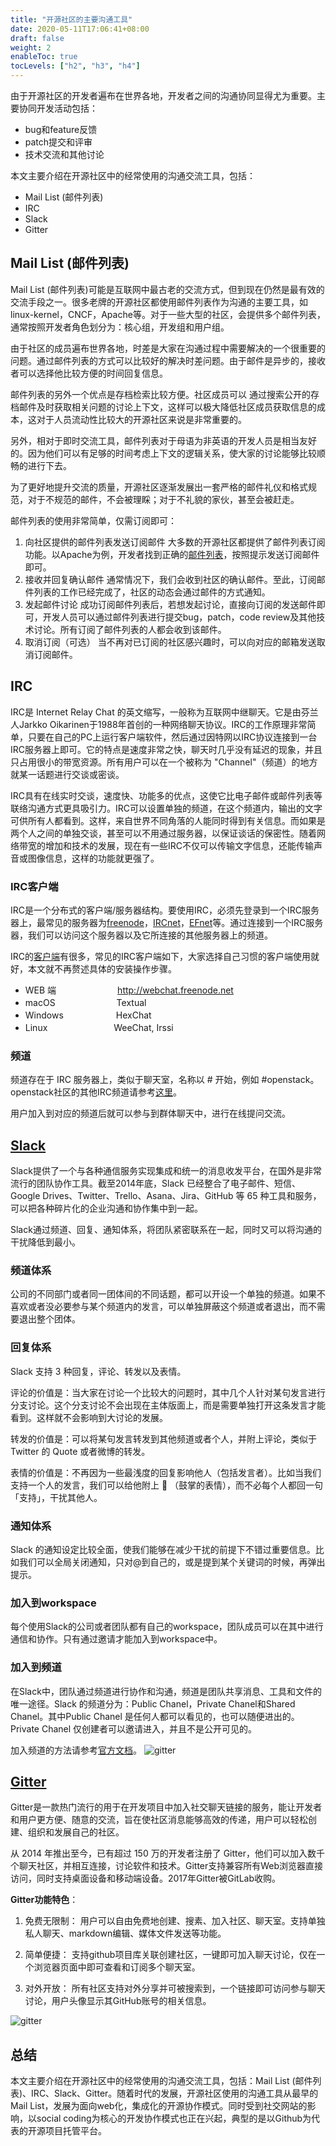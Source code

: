 ```yaml
---
title: "开源社区的主要沟通工具"
date: 2020-05-11T17:06:41+08:00
draft: false
weight: 2
enableToc: true
tocLevels: ["h2", "h3", "h4"]
---
```


由于开源社区的开发者遍布在世界各地，开发者之间的沟通协同显得尤为重要。主要协同开发活动包括：

- bug和feature反馈
- patch提交和评审
- 技术交流和其他讨论

本文主要介绍在开源社区中的经常使用的沟通交流工具，包括：

- Mail List (邮件列表)
- IRC
- Slack
- Gitter


## Mail List (邮件列表)

Mail List (邮件列表)可能是互联网中最古老的交流方式，但到现在仍然是最有效的交流手段之一。很多老牌的开源社区都使用邮件列表作为沟通的主要工具，如linux-kernel，CNCF，Apache等。对于一些大型的社区，会提供多个邮件列表，通常按照开发者角色划分为：核心组，开发组和用户组。

由于社区的成员遍布世界各地，时差是大家在沟通过程中需要解决的一个很重要的问题。通过邮件列表的方式可以比较好的解决时差问题。由于邮件是异步的，接收者可以选择他比较方便的时间回复信息。

邮件列表的另外一个优点是存档检索比较方便。社区成员可以 通过搜索公开的存档邮件及时获取相关问题的讨论上下文，这样可以极大降低社区成员获取信息的成本，这对于人员流动性比较大的开源社区来说是非常重要的。

另外，相对于即时交流工具，邮件列表对于母语为非英语的开发人员是相当友好的。因为他们可以有足够的时间考虑上下文的逻辑关系，使大家的讨论能够比较顺畅的进行下去。

为了更好地提升交流的质量，开源社区逐渐发展出一套严格的邮件礼仪和格式规范，对于不规范的邮件，不会被理睬；对于不礼貌的家伙，甚至会被赶走。

邮件列表的使用非常简单，仅需订阅即可：

1. 向社区提供的邮件列表发送订阅邮件
大多数的开源社区都提供了邮件列表订阅功能。以Apache为例，开发者找到正确的[邮件列表](http://www.apache.org/foundation/mailinglists.html)，按照提示发送订阅邮件即可。
2. 接收并回复确认邮件
通常情况下，我们会收到社区的确认邮件。至此，订阅邮件列表的工作已经完成了，社区的动态会通过邮件的方式通知。
3. 发起邮件讨论
成功订阅邮件列表后，若想发起讨论，直接向订阅的发送邮件即可，开发人员可以通过邮件列表进行提交bug，patch，code review及其他技术讨论。所有订阅了邮件列表的人都会收到该邮件。
4. 取消订阅（可选）
当不再对已订阅的社区感兴趣时，可以向对应的邮箱发送取消订阅邮件。


## IRC

IRC是 Internet Relay Chat 的英文缩写，一般称为互联网中继聊天。它是由芬兰人Jarkko Oikarinen于1988年首创的一种网络聊天协议。IRC的工作原理非常简单，只要在自己的PC上运行客户端软件，然后通过因特网以IRC协议连接到一台IRC服务器上即可。它的特点是速度非常之快，聊天时几乎没有延迟的现象，并且只占用很小的带宽资源。所有用户可以在一个被称为 "Channel"（频道）的地方就某一话题进行交谈或密谈。

IRC具有在线实时交谈，速度快、功能多的优点，这使它比电子邮件或邮件列表等联络沟通方式更具吸引力。IRC可以设置单独的频道，在这个频道内，输出的文字可供所有人都看到。这样，来自世界不同角落的人能同时得到有关信息。而如果是两个人之间的单独交谈，甚至可以不用通过服务器，以保证谈话的保密性。随着网络带宽的增加和技术的发展，现在有一些IRC不仅可以传输文字信息，还能传输声音或图像信息，这样的功能就更强了。

### IRC客户端

IRC是一个分布式的客户端/服务器结构。要使用IRC，必须先登录到一个IRC服务器上，最常见的服务器为[freenode](https://en.wikipedia.org/wiki/Freenode)，[IRCnet](https://en.wikipedia.org/wiki/IRCnet)，[EFnet](https://en.wikipedia.org/wiki/EFnet)等。通过连接到一个IRC服务器，我们可以访问这个服务器以及它所连接的其他服务器上的频道。

IRC的[客户端](https://en.wikipedia.org/wiki/Comparison_of_Internet_Relay_Chat_clients)有很多，常见的IRC客户端如下，大家选择自己习惯的客户端使用就好，本文就不再赘述具体的安装操作步骤。

- WEB 端　　　　　　　http://webchat.freenode.net
- macOS　　　　　　　Textual
- Windows　　　　　　HexChat
- Linux 　　　　　　　  WeeChat, Irssi


### 频道
频道存在于 IRC 服务器上，类似于聊天室，名称以 # 开始，例如 #openstack。openstack社区的其他IRC频道请参考[这里](https://wiki.openstack.org/wiki/IRC)。

用户加入到对应的频道后就可以参与到群体聊天中，进行在线提问交流。


## [Slack](https://slack.com)

Slack提供了一个与各种通信服务实现集成和统一的消息收发平台，在国外是非常流行的团队协作工具。截至2014年底，Slack 已经整合了电子邮件、短信、Google Drives、Twitter、Trello、Asana、Jira、GitHub 等 65 种工具和服务，可以把各种碎片化的企业沟通和协作集中到一起。

Slack通过频道、回复、通知体系，将团队紧密联系在一起，同时又可以将沟通的干扰降低到最小。

### 频道体系

公司的不同部门或者同一团体间的不同话题，都可以开设一个单独的频道。如果不喜欢或者没必要参与某个频道内的发言，可以单独屏蔽这个频道或者退出，而不需要退出整个团体。

### 回复体系

Slack 支持 3 种回复，评论、转发以及表情。

评论的价值是：当大家在讨论一个比较大的问题时，其中几个人针对某句发言进行分支讨论。这个分支讨论不会出现在主体版面上，而是需要单独打开这条发言才能看到。这样就不会影响到大讨论的发展。

转发的价值是：可以将某句发言转发到其他频道或者个人，并附上评论，类似于 Twitter 的 Quote 或者微博的转发。

表情的价值是：不再因为一些最浅度的回复影响他人（包括发言者）。比如当我们支持一个人的发言，我们可以给他附上 👏 （鼓掌的表情），而不必每个人都回一句「支持」，干扰其他人。

### 通知体系

Slack 的通知设定比较全面，使我们能够在减少干扰的前提下不错过重要信息。比如我们可以全局关闭通知，只对@到自己的，或是提到某个关键词的时候，再弹出提示。

### 加入到workspace

每个使用Slack的公司或者团队都有自己的workspace，团队成员可以在其中进行通信和协作。只有通过邀请才能加入到workspace中。

### 加入到频道

在Slack中，团队通过频道进行协作和沟通，频道是团队共享消息、工具和文件的唯一途径。Slack 的频道分为：Public Chanel，Private Chanel和Shared Chanel。其中Public Chanel 是任何人都可以看见的，也可以随便进出的。Private Chanel 仅创建者可以邀请进入，并且不是公开可见的。

加入频道的方法请参考[官方文档](https://slack.com/help/articles/205239967-Join-a-channel)。
![gitter](images/docs/joining/methods/slack.png)

## [Gitter](https://gitter.im)

Gitter是一款热门流行的用于在开发项目中加入社交聊天链接的服务，能让开发者和用户更方便、随意的交流，旨在使社区消息能够高效的传递，用户可以轻松创建、组织和发展自己的社区。

从 2014 年推出至今，已有超过 150 万的开发者注册了 Gitter，他们可以加入数千个聊天社区，并相互连接，讨论软件和技术。Gitter支持兼容所有Web浏览器直接访问，同时支持桌面设备和移动端设备。2017年Gitter被GitLab收购。

**Gitter功能特色**：

1. 免费无限制：
用户可以自由免费地创建、搜素、加入社区、聊天室。支持单独私人聊天、markdown编辑、媒体文件发送等功能。

2. 简单便捷：
支持github项目库关联创建社区，一键即可加入聊天讨论，仅在一个浏览器页面中即可查看和订阅多个聊天室。

3. 对外开放：
所有社区支持对外分享并可被搜索到，一个链接即可访问参与聊天讨论，用户头像显示其GitHub账号的相关信息。

![gitter](images/docs/joining/methods/gitter.png)

## 总结

本文主要介绍在开源社区中的经常使用的沟通交流工具，包括：Mail List (邮件列表)、IRC、Slack、Gitter。随着时代的发展，开源社区使用的沟通工具从最早的 Mail List，发展为面向web化，集成化的开源协作模式。同时受到社交网站的影响，以social coding为核心的开发协作模式也正在兴起，典型的是以Github为代表的开源项目托管平台。
